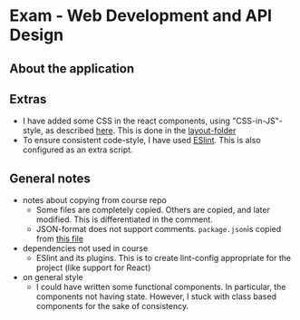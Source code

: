 # Exam - Web Development and API Design

## About the application

## Extras 
* I have added some CSS in the react components, using "CSS-in-JS"-style, as described [here](https://reactjs.org/docs/dom-elements.html#style). This is done in the [layout-folder](./src/frontend/layout/)
* To ensure consistent code-style, I have used [ESlint](https://eslint.org). This is also configured as an extra script.

## General notes
* notes about copying from course repo 
  * Some files are completely copied. Others are copied, and later modified. This is differentiated in the comment. 
  * JSON-format does not support comments. `package.json`is copied from [this file](https://github.com/arcuri82/web_development_and_api_design/blob/master/exercise-solutions/quiz-game/part-10/package.json)
* dependencies not used in course
  * ESlint and its plugins. This is to create lint-config appropriate for the project (like support for React)
* on general style 
  * I could have written some functional components. In particular, the components not having state. However, I stuck with class based components for the sake of consistency. 
